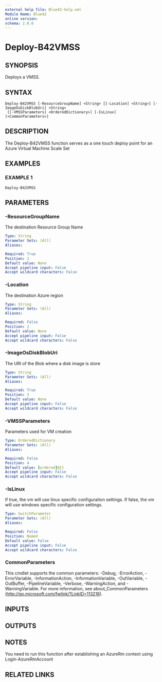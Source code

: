 ```yaml
---
external help file: Blue42-help.xml
Module Name: Blue42
online version:
schema: 2.0.0
---
```


# Deploy-B42VMSS

## SYNOPSIS
Deploys a VMSS.

## SYNTAX

```
Deploy-B42VMSS [-ResourceGroupName] <String> [[-Location] <String>] [-ImageOsDiskBlobUri] <String>
 [[-VMSSParameters] <OrderedDictionary>] [-IsLinux] [<CommonParameters>]
```

## DESCRIPTION
The Deploy-B42VMSS function serves as a one touch deploy point for an Azure Virtual Machine Scale Set

## EXAMPLES

### EXAMPLE 1
```
Deploy-B42VMSS
```

## PARAMETERS

### -ResourceGroupName
The destination Resource Group Name

```yaml
Type: String
Parameter Sets: (All)
Aliases:

Required: True
Position: 1
Default value: None
Accept pipeline input: False
Accept wildcard characters: False
```

### -Location
The destination Azure region

```yaml
Type: String
Parameter Sets: (All)
Aliases:

Required: False
Position: 2
Default value: None
Accept pipeline input: False
Accept wildcard characters: False
```

### -ImageOsDiskBlobUri
The URI of the Blob where a disk image is store

```yaml
Type: String
Parameter Sets: (All)
Aliases:

Required: True
Position: 3
Default value: None
Accept pipeline input: False
Accept wildcard characters: False
```

### -VMSSParameters
Parameters used for VM creation

```yaml
Type: OrderedDictionary
Parameter Sets: (All)
Aliases:

Required: False
Position: 4
Default value: [ordered]@{}
Accept pipeline input: False
Accept wildcard characters: False
```

### -IsLinux
If true, the vm will use linux specific configuraiton settings.
If false, the vm will use windows specific configuration settings.

```yaml
Type: SwitchParameter
Parameter Sets: (All)
Aliases:

Required: False
Position: Named
Default value: False
Accept pipeline input: False
Accept wildcard characters: False
```

### CommonParameters
This cmdlet supports the common parameters: -Debug, -ErrorAction, -ErrorVariable, -InformationAction, -InformationVariable, -OutVariable, -OutBuffer, -PipelineVariable, -Verbose, -WarningAction, and -WarningVariable.
For more information, see about_CommonParameters (http://go.microsoft.com/fwlink/?LinkID=113216).

## INPUTS

## OUTPUTS

## NOTES
You need to run this function after establishing an AzureRm context using Login-AzureRmAccount

## RELATED LINKS
